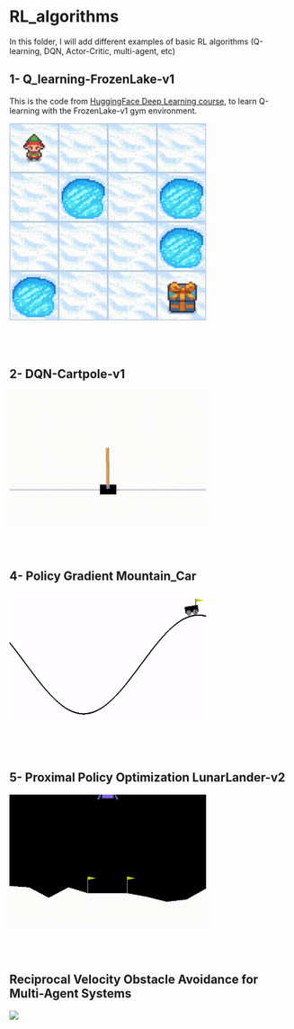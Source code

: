 # RL_algorithms
In this folder, I will add different examples of basic RL algorithms (Q-learning, DQN, Actor-Critic, multi-agent, etc)


## 1- Q_learning-FrozenLake-v1
This is the code from [HuggingFace Deep Learning course](https://huggingface.co/learn/deep-rl-course/unit2/hands-on?fw=pt), to learn Q-learning with the FrozenLake-v1 gym environment.

<img src="https://github.com/Julestevez/RL_algorithms/blob/main/1-%20Q-learning%20FrozenLake-v1/Q-learning-FrozenLake.gif" width="350"></br></br></br></br>


## 2- DQN-Cartpole-v1
<img src="https://github.com/Julestevez/RL_algorithms/blob/main/2-%20DQN-Cartpole-v1/DQN-CartPole-v1.gif" width="350"></br></br></br></br>


## 4- Policy Gradient Mountain_Car
<img src="https://github.com/Julestevez/RL_algorithms/blob/main/4-%20Policy%20Gradient%20Mountain_Car/PG_Mountain_Car.gif" width="350"></br></br></br></br>

## 5- Proximal Policy Optimization LunarLander-v2
<img src="https://github.com/Julestevez/RL_algorithms/blob/main/5-%20PPO_LunarLander_v2/PPO_LunarLander_v2.gif" width="350"></br></br></br></br>


## Reciprocal Velocity Obstacle Avoidance for Multi-Agent Systems
<img src="https://github.com/Julestevez/RL_algorithms/blob/main/RVO_Py_MAS-master/Multi-robot-RVO.gif" width="350"></br></br></br></br>



